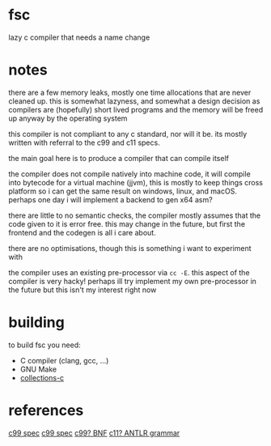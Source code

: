 # fsc
lazy c compiler that needs a name change

# notes
there are a few memory leaks, mostly one time allocations that are
never cleaned up. this is somewhat lazyness, and somewhat a design decision
as compilers are (hopefully) short lived programs and the memory will be freed up anyway 
by the operating system

this compiler is not compliant to any c standard, nor will it be. its mostly written
with referral to the c99 and c11 specs. 

the main goal here is to produce a compiler that can compile itself

the compiler does not compile natively into machine code, it will compile into
bytecode for a virtual machine (jjvm), this is mostly to keep things cross platform
so i can get the same result on windows, linux, and macOS. perhaps one day i 
will implement a backend to gen x64 asm?

there are little to no semantic checks, the compiler mostly assumes that the code
given to it is error free. this may change in the future, but first the frontend and the codegen
is all i care about.

there are no optimisations, though this is something i want to experiment with

the compiler uses an existing pre-processor via `cc -E`. this aspect of the
compiler is very hacky! perhaps ill try implement my own pre-processor in the future
but this isn't my interest right now

# building
to build fsc you need:

* C compiler (clang, gcc, ...)
* GNU Make
* [collections-c](https://github.com/srdja/Collections-C#building-and-installation)

# references
[c99 spec](http://www.open-std.org/jtc1/sc22/wg14/www/docs/n1570.pdf)
[c99 spec](http://www.open-std.org/jtc1/sc22/WG14/www/docs/n1256.pdf)
[c99? BNF](https://cs.wmich.edu/~gupta/teaching/cs4850/sumII06/The%20syntax%20of%20C%20in%20Backus-Naur%20form.htm)
[c11? ANTLR grammar](https://raw.githubusercontent.com/antlr/grammars-v4/master/c/C.g4)